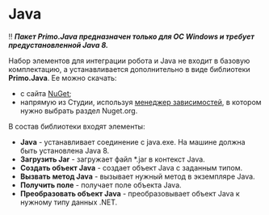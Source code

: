 # Java 
:bangbang: ***Пакет **Primo.Java** предназначен только для ОС Windows и требует предустановленной Java 8.***

Набор элементов для интеграции робота и Java не входит в базовую комплектацию, а устанавливается дополнительно в виде библиотеки **Primo.Java**. Ее можно скачать:
* с сайта [NuGet](https://www.nuget.org/packages/Primo.Java);
* напрямую из Студии, используя [менеджер зависимостей](https://docs.primo-rpa.ru/primo-rpa/primo-studio/projects/manage-dependencies#menedzher-zavisimostei), в котором нужно выбрать раздел Nuget.org.

В состав библиотеки входят элементы:
* **Java** - устанавливает соединение с java.exe. На машине должна быть установлена Java 8.
*  **Загрузить Jar** - загружает файл \*.jar в контекст Java.
*  **Создать объект Java** - создает объект Java с заданным типом.
*  **Вызвать метод Java** - вызывает нужный метод в экземпляре Java.
*  **Получить поле** - получает поле объекта Java.
*  **Преобразовать объект Java** -  преобразовывает объект Java к нужному типу данных .NET.
